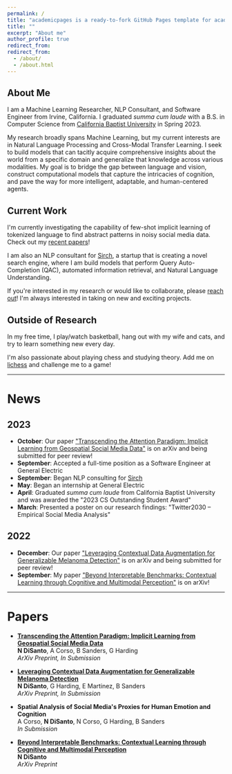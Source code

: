 ```yaml
---
permalink: /
title: "academicpages is a ready-to-fork GitHub Pages template for academic personal websites"
title: ""
excerpt: "About me"
author_profile: true
redirect_from: 
redirect_from:
  - /about/
  - /about.html
---
```


## About Me
I am a Machine Learning Researcher, NLP Consultant, and Software Engineer from Irvine, California. I graduated *summa cum laude* with a B.S. in Computer Science from [California Baptist University](https://calbaptist.edu) in Spring 2023.

My research broadly spans Machine Learning, but my current interests are in Natural Language Processing and Cross-Modal Transfer Learning. I seek to build models that can tacitly acquire comprehensive insights about the world from a specific domain and generalize that knowledge across various modalities. My goal is to bridge the gap between language and vision, construct computational models that capture the intricacies of cognition, and pave the way for more intelligent, adaptable, and human-centered agents.

## Current Work
I'm currently investigating the capability of few-shot implicit learning of tokenized language to find abstract patterns in noisy social media data. Check out my [recent papers](https://scholar.google.com/citations?user=aZcG3noAAAAJ&hl=en&oi=ao)!

I am also an NLP consultant for [Sirch](https://bento.me/sirch), a startup that is creating a novel search engine, where I am build models that perform Query Auto-Completion (QAC), automated information retrieval, and Natural Language Understanding.

If you're interested in my research or would like to collaborate, please [reach out](mailto:nick.c.disanto@gmail.com)! I'm always interested in taking on new and exciting projects.

## Outside of Research
In my free time, I play/watch basketball, hang out with my wife and cats, and try to learn something new every day.

I'm also passionate about playing chess and studying theory. Add me on [lichess](https://lichess.org/@/Ncd3030) and challenge me to a game!

------------------
# News
## 2023
- **October**: Our paper ["Transcending the Attention Paradigm: Implicit Learning from Geospatial Social Media Data"](https://arxiv.org/abs/2310.05378) is on arXiv and being submitted for peer review!
- **September**: Accepted a full-time position as a Software Engineer at General Electric
- **September**: Began NLP consulting for [Sirch](https://bento.me/sirch)
- **May**: Began an internship at General Electric
- **April**: Graduated *summa cum laude* from California Baptist University and was awarded the "2023 CS Outstanding Student Award"
- **March**: Presented a poster on our research findings: "Twitter2030 – Empirical Social Media Analysis"

## 2022
- **December**: Our paper ["Leveraging Contextual Data Augmentation for Generalizable Melanoma Detection"](https://arxiv.org/abs/2212.05116) is on arXiv and being submitted for peer review!
- **September**: My paper ["Beyond Interpretable Benchmarks: Contextual Learning through Cognitive and Multimodal Perception"](https://arxiv.org/abs/2304.00002) is on arXiv!

------------------
# Papers

- [**Transcending the Attention Paradigm: Implicit Learning from Geospatial Social Media Data**](https://arxiv.org/abs/2310.05378) \
**N DiSanto**, A Corso, B Sanders, G Harding \
*ArXiv Preprint, In Submission*


- [**Leveraging Contextual Data Augmentation for Generalizable Melanoma Detection**](https://arxiv.org/abs/2212.05116) \
**N DiSanto**, G Harding, E Martinez, B Sanders \
*ArXiv Preprint, In Submission*


- **Spatial Analysis of Social Media's Proxies for Human Emotion and Cognition** \
A Corso, **N DiSanto**, N Corso, G Harding, B Sanders \
*In Submission*


- [**Beyond Interpretable Benchmarks: Contextual Learning through Cognitive and Multimodal Perception**](https://arxiv.org/abs/2304.00002) \
**N DiSanto** \
*ArXiv Preprint*
